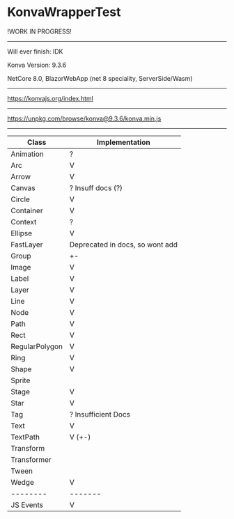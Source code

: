 # KonvaWrapperTest
!WORK IN PROGRESS!

---

Will ever finish: IDK

Konva Version: 9.3.6

NetCore 8.0, BlazorWebApp (net 8 speciality, ServerSide/Wasm)

---

https://konvajs.org/index.html

---

https://unpkg.com/browse/konva@9.3.6/konva.min.js

---

| Class      | Implementation |
|---|---|
| Animation | ? |
| Arc | V |
| Arrow | V |
| Canvas | ? Insuff docs (?) |
| Circle | V |
| Container | V |
| Context | ? |
| Ellipse | V |
| FastLayer | Deprecated in docs, so wont add |
| Group | +- |
| Image | V |
| Label | V |
| Layer | V |
| Line | V |
| Node | V |
| Path | V |
| Rect | V |
| RegularPolygon | V |
| Ring | V |
| Shape | V |
| Sprite | |
| Stage | V |
| Star | V |
| Tag | ? Insufficient Docs |
| Text | V |
| TextPath | V (+-) |
| Transform | |
| Transformer | |
| Tween | |
| Wedge | V |
| --------   | ------- |
| JS Events  | V       |